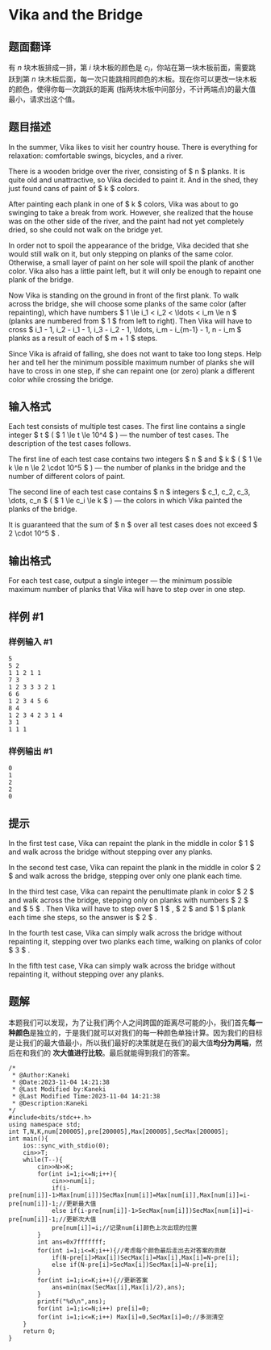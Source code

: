 # Vika and the Bridge

## 题面翻译

有 $n$ 块木板排成一排，第 $i$ 块木板的颜色是 $c_i$，你站在第一块木板前面，需要跳跃到第 $n$ 块木板后面，每一次只能跳相同颜色的木板。现在你可以更改一块木板的颜色，使得你每一次跳跃的距离 (指两块木板中间部分，不计两端点)的最大值最小，请求出这个值。

## 题目描述

In the summer, Vika likes to visit her country house. There is everything for relaxation: comfortable swings, bicycles, and a river.

There is a wooden bridge over the river, consisting of $ n $ planks. It is quite old and unattractive, so Vika decided to paint it. And in the shed, they just found cans of paint of $ k $ colors.

After painting each plank in one of $ k $ colors, Vika was about to go swinging to take a break from work. However, she realized that the house was on the other side of the river, and the paint had not yet completely dried, so she could not walk on the bridge yet.

In order not to spoil the appearance of the bridge, Vika decided that she would still walk on it, but only stepping on planks of the same color. Otherwise, a small layer of paint on her sole will spoil the plank of another color. Vika also has a little paint left, but it will only be enough to repaint one plank of the bridge.

Now Vika is standing on the ground in front of the first plank. To walk across the bridge, she will choose some planks of the same color (after repainting), which have numbers $ 1 \le i_1 < i_2 < \ldots < i_m \le n $ (planks are numbered from $ 1 $ from left to right). Then Vika will have to cross $ i_1 - 1, i_2 - i_1 - 1, i_3 - i_2 - 1, \ldots, i_m - i_{m-1} - 1, n - i_m $ planks as a result of each of $ m + 1 $ steps.

Since Vika is afraid of falling, she does not want to take too long steps. Help her and tell her the minimum possible maximum number of planks she will have to cross in one step, if she can repaint one (or zero) plank a different color while crossing the bridge.

## 输入格式

Each test consists of multiple test cases. The first line contains a single integer $ t $ ( $ 1 \le t \le 10^4 $ ) — the number of test cases. The description of the test cases follows.

The first line of each test case contains two integers $ n $ and $ k $ ( $ 1 \le k \le n \le 2 \cdot 10^5 $ ) — the number of planks in the bridge and the number of different colors of paint.

The second line of each test case contains $ n $ integers $ c_1, c_2, c_3, \dots, c_n $ ( $ 1 \le c_i \le k $ ) — the colors in which Vika painted the planks of the bridge.

It is guaranteed that the sum of $ n $ over all test cases does not exceed $ 2 \cdot 10^5 $ .

## 输出格式

For each test case, output a single integer — the minimum possible maximum number of planks that Vika will have to step over in one step.

## 样例 #1

### 样例输入 #1

```
5
5 2
1 1 2 1 1
7 3
1 2 3 3 3 2 1
6 6
1 2 3 4 5 6
8 4
1 2 3 4 2 3 1 4
3 1
1 1 1
```

### 样例输出 #1

```
0
1
2
2
0
```

## 提示

In the first test case, Vika can repaint the plank in the middle in color $ 1 $ and walk across the bridge without stepping over any planks.

In the second test case, Vika can repaint the plank in the middle in color $ 2 $ and walk across the bridge, stepping over only one plank each time.

In the third test case, Vika can repaint the penultimate plank in color $ 2 $ and walk across the bridge, stepping only on planks with numbers $ 2 $ and $ 5 $ . Then Vika will have to step over $ 1 $ , $ 2 $ and $ 1 $ plank each time she steps, so the answer is $ 2 $ .

In the fourth test case, Vika can simply walk across the bridge without repainting it, stepping over two planks each time, walking on planks of color $ 3 $ .

In the fifth test case, Vika can simply walk across the bridge without repainting it, without stepping over any planks.

## 题解
本题我们可以发现，为了让我们两个人之间跨国的距离尽可能的小，我们首先**每一种颜色**是独立的，于是我们就可以对我们的每一种颜色单独计算。因为我们的目标是让我们的最大值最小，所以我们最好的决策就是在我们的最大值**均分为两端**，然后在和我们的 **次大值进行比较**。最后就能得到我们的答案。

```
/*
 * @Author:Kaneki
 * @Date:2023-11-04 14:21:38
 * @Last Modified by:Kaneki
 * @Last Modified Time:2023-11-04 14:21:38
 * @Description:Kaneki
*/
#include<bits/stdc++.h>
using namespace std;
int T,N,K,num[200005],pre[200005],Max[200005],SecMax[200005];
int main(){
    ios::sync_with_stdio(0);
    cin>>T;
    while(T--){
        cin>>N>>K;
        for(int i=1;i<=N;i++){
            cin>>num[i];
            if(i-pre[num[i]]-1>Max[num[i]])SecMax[num[i]]=Max[num[i]],Max[num[i]]=i-pre[num[i]]-1;//更新最大值
            else if(i-pre[num[i]]-1>SecMax[num[i]])SecMax[num[i]]=i-pre[num[i]]-1;//更新次大值
            pre[num[i]]=i;//记录num[i]颜色上次出现的位置
        }
        int ans=0x7fffffff;
        for(int i=1;i<=K;i++){//考虑每个颜色最后走出去对答案的贡献
            if(N-pre[i]>Max[i])SecMax[i]=Max[i],Max[i]=N-pre[i];
            else if(N-pre[i]>SecMax[i])SecMax[i]=N-pre[i];
        }
        for(int i=1;i<=K;i++){//更新答案
            ans=min(max(SecMax[i],Max[i]/2),ans);
        }
        printf("%d\n",ans);
        for(int i=1;i<=N;i++) pre[i]=0;
        for(int i=1;i<=K;i++) Max[i]=0,SecMax[i]=0;//多测清空
    }
    return 0;
}
```